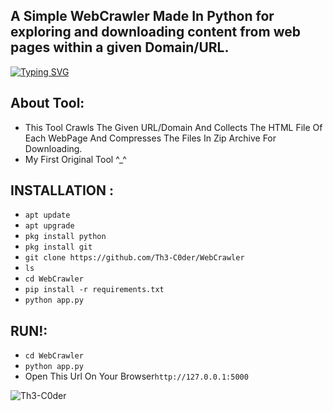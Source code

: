 ## A Simple WebCrawler Made In Python for exploring and downloading content from web pages within a given Domain/URL.
[![Typing SVG](https://readme-typing-svg.demolab.com?font=Rubik+Glitch&pause=1000&color=00FF00&random=false&width=435&lines=WebCrawler+By+%5BTh3-C0der%5D)](https://th3-c0der.github.io)

## About Tool:
- This Tool Crawls The Given URL/Domain And Collects The HTML File Of Each WebPage And Compresses The Files In Zip Archive For Downloading.
- My First Original Tool ^_^


## INSTALLATION :

* `apt update`
* `apt upgrade`
* `pkg install python`
* `pkg install git`
* `git clone https://github.com/Th3-C0der/WebCrawler`
* `ls`
* `cd WebCrawler`
* `pip install -r requirements.txt`
* `python app.py`

## RUN!:

* `cd WebCrawler`
* `python app.py`
* Open This Url On Your Browser`http://127.0.0.1:5000`

<p align="left"> <img src="https://komarev.com/ghpvc/?username=Th3-C0der&label=Profile%20views&color=00ff00&style=flat" alt="Th3-C0der" /> </p>
